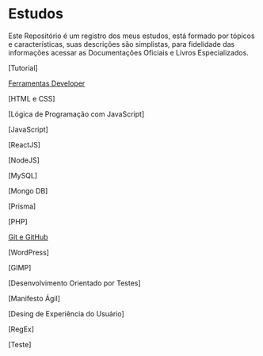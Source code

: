 # Estudos

Este Repositório é um registro dos meus estudos, está formado por tópicos e características, suas descrições são simplistas, para fidelidade das informações acessar as Documentações Oficiais e Livros Especializados.

[Tutorial]

[Ferramentas Developer](URL)

[HTML e CSS]

[Lógica de Programação com JavaScript]

[JavaScript]

[ReactJS]

[NodeJS]

[MySQL]

[Mongo DB]

[Prisma]

[PHP]

[Git e GitHub](https://github.com/renato-machado-developer/Estudos/tree/main/GitHub)

[WordPress]

[GIMP]

[Desenvolvimento Orientado por Testes]

[Manifesto Ágil]

[Desing de Experiência do Usuário]

[RegEx]

[Teste]

